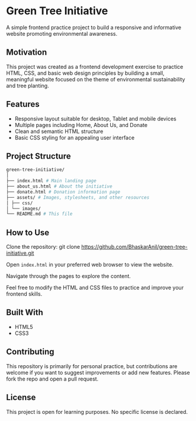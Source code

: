 # Green Tree Initiative

A simple frontend practice project to build a responsive and informative website promoting environmental awareness.

## Motivation

This project was created as a frontend development exercise to practice HTML, CSS, and basic web design principles by building a small, meaningful website focused on the theme of environmental sustainability and tree planting.

## Features

- Responsive layout suitable for desktop, Tablet and mobile devices
- Multiple pages including Home, About Us, and Donate
- Clean and semantic HTML structure
- Basic CSS styling for an appealing user interface

## Project Structure
```bash
green-tree-initiative/
│
├── index.html # Main landing page
├── about_us.html # About the initiative
├── donate.html # Donation information page
├── assets/ # Images, stylesheets, and other resources
│ ├── css/
│ └── images/
└── README.md # This file
```
## How to Use

Clone the repository: git clone https://github.com/BhaskarAnil/green-tree-initiative.git


Open `index.html` in your preferred web browser to view the website.

Navigate through the pages to explore the content.

Feel free to modify the HTML and CSS files to practice and improve your frontend skills.

## Built With

- HTML5
- CSS3

## Contributing

This repository is primarily for personal practice, but contributions are welcome if you want to suggest improvements or add new features. Please fork the repo and open a pull request.

## License

This project is open for learning purposes. No specific license is declared.

